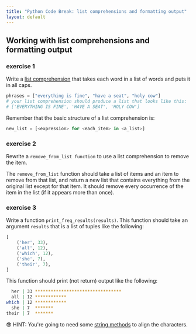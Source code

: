 ```yaml
---
title: "Python Code Break: list comprehensions and formatting output"
layout: default
---
```


## Working with list comprehensions and formatting output

### exercise 1

Write a [list comprehension](https://docs.python.org/3/tutorial/datastructures.html?highlight=comprehension#list-comprehensions) that takes each word in a list of words and puts it in all caps.

```py
phrases = ["everything is fine", "have a seat", "holy cow"]
# your list comprehension should produce a list that looks like this:
# ['EVERYTHING IS FINE', 'HAVE A SEAT', 'HOLY COW']
```

Remember that the basic structure of a list comprehension is:

```py
new_list = [<expression> for <each_item> in <a_list>]
```
### exercise 2

Rewrite a `remove_from_list function` to use a list comprehension to remove the item.

The `remove_from_list` function should take a list of items and an item to remove from that list, and return a new list that contains everything from the original list except for that item. It should remove every occurrence of the item in the list (if it appears more than once).

### exercise 3

Write a function `print_freq_results(results)`. This function should take an argument `results` that is a list of tuples like the following:

 ```py
 [
     ('her', 33),
     ('all', 12),
     ('which', 12),
     ('she', 7),
     ('their', 7),
 ]
 ```

 This function should print (not return) output like the following:

 ```sh
   her | 33 *********************************
   all | 12 ************
 which | 12 ************
   she | 7  *******
 their | 7  *******
 ```

😎 HINT: You're going to need some [string methods](https://docs.python.org/3/library/stdtypes.html#string-methods) to align the characters.
